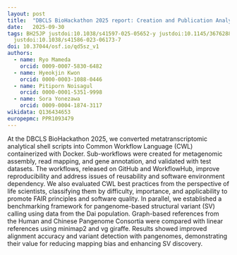 ```yaml
---
layout: post
title:  "DBCLS BioHackathon 2025 report: Creation and Publication Analytical Workflow of Creators' Interests"
date:   2025-09-30
tags: BH25JP justdoi:10.1038/s41597-025-05652-y justdoi:10.1145/3676288.3676300 justdoi:10.1038/s41586-025-09290-7
  justdoi:10.1038/s41586-023-06173-7
doi: 10.37044/osf.io/qd5sz_v1
authors:
  - name: Ryo Mameda
    orcid: 0009-0007-5830-6482
  - name: Hyeokjin Kwon
    orcid: 0000-0003-1088-0446
  - name: Pitiporn Noisagul
    orcid: 0000-0001-5351-9998
  - name: Sora Yonezawa
    orcid: 0009-0004-1874-3117
wikidata: Q136434653
europepmc: PPR1093479
---
```


At the DBCLS BioHackathon 2025, we converted metatranscriptomic analytical shell scripts into Common Workflow Language (CWL) containerized
with Docker. Sub-workflows were created for metagenomic assembly, read mapping, and gene annotation, and validated with test datasets. The
workflows, released on GitHub and WorkflowHub, improve reproducibility and address issues of reusability and software environment dependency.
We also evaluated CWL best practices from the perspective of life scientists, classifying them by difficulty, importance, and applicability
to promote FAIR principles and software quality. In parallel, we established a benchmarking framework for pangenome-based structural variant
(SV) calling using data from the Dai population. Graph-based references from the Human and Chinese Pangenome Consortia were compared with
linear references using minimap2 and vg giraffe. Results showed improved alignment accuracy and variant detection with pangenomes,
demonstrating their value for reducing mapping bias and enhancing SV discovery.

